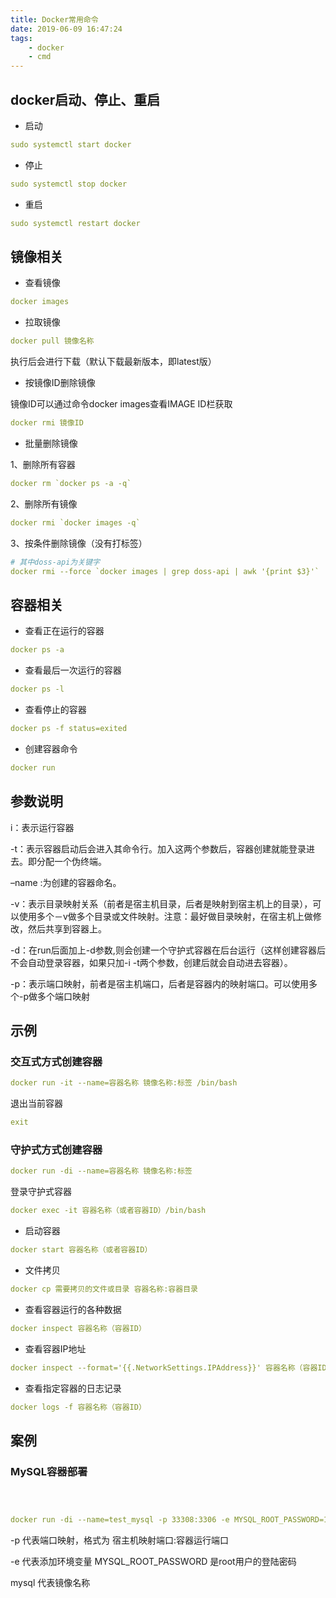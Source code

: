 ```yaml
---
title: Docker常用命令
date: 2019-06-09 16:47:24
tags:
    - docker
    - cmd
---
```

## docker启动、停止、重启
* 启动

```yaml
sudo systemctl start docker
```
* 停止

```yaml
sudo systemctl stop docker
```
* 重启

```yaml
sudo systemctl restart docker
```
## 镜像相关

* 查看镜像

```yaml
docker images
```
* 拉取镜像

```yaml
docker pull 镜像名称
```
执行后会进行下载（默认下载最新版本，即latest版）
* 按镜像ID删除镜像

镜像ID可以通过命令docker images查看IMAGE ID栏获取
```yaml
docker rmi 镜像ID
```
* 批量删除镜像

1、删除所有容器
```yaml
docker rm `docker ps -a -q`
```
2、删除所有镜像
```yaml
docker rmi `docker images -q`
```
3、按条件删除镜像（没有打标签）
```yaml
# 其中doss-api为关键字
docker rmi --force `docker images | grep doss-api | awk '{print $3}'`
```
## 容器相关
* 查看正在运行的容器

```yaml
docker ps -a
```
* 查看最后一次运行的容器

```yaml
docker ps -l
```
* 查看停止的容器

```yaml
docker ps -f status=exited
```
* 创建容器命令

```yaml
docker run
```
## 参数说明
i：表示运行容器

-t：表示容器启动后会进入其命令行。加入这两个参数后，容器创建就能登录进去。即分配一个伪终端。

–name :为创建的容器命名。

-v：表示目录映射关系（前者是宿主机目录，后者是映射到宿主机上的目录），可以使用多个－v做多个目录或文件映射。注意：最好做目录映射，在宿主机上做修改，然后共享到容器上。

-d：在run后面加上-d参数,则会创建一个守护式容器在后台运行（这样创建容器后不会自动登录容器，如果只加-i -t两个参数，创建后就会自动进去容器）。

-p：表示端口映射，前者是宿主机端口，后者是容器内的映射端口。可以使用多个-p做多个端口映射

## 示例
### 交互式方式创建容器
```yaml
docker run -it --name=容器名称 镜像名称:标签 /bin/bash
```
退出当前容器
```yaml
exit
```
### 守护式方式创建容器
```yaml
docker run -di --name=容器名称 镜像名称:标签
```
登录守护式容器
```yaml
docker exec -it 容器名称（或者容器ID）/bin/bash
```
* 启动容器

```yaml
docker start 容器名称（或者容器ID）
```
* 文件拷贝

```yaml
docker cp 需要拷贝的文件或目录 容器名称:容器目录
```
* 查看容器运行的各种数据

```yaml
docker inspect 容器名称（容器ID）
```
* 查看容器IP地址

```yaml
docker inspect --format='{{.NetworkSettings.IPAddress}}' 容器名称（容器ID）
```
* 查看指定容器的日志记录

```yaml
docker logs -f 容器名称（容器ID）
```
## 案例
### MySQL容器部署
```yaml

	

docker run -di --name=test_mysql -p 33308:3306 -e MYSQL_ROOT_PASSWORD=123456 mysql
```
-p 代表端口映射，格式为 宿主机映射端口:容器运行端口

-e 代表添加环境变量 MYSQL_ROOT_PASSWORD 是root用户的登陆密码

mysql 代表镜像名称